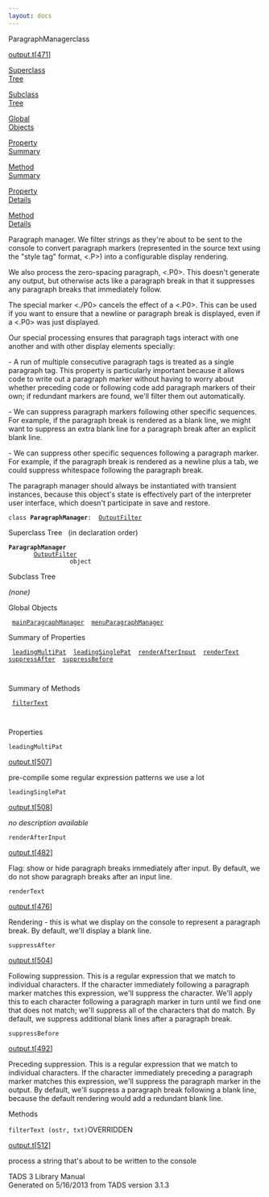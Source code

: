 ```yaml
---
layout: docs
---
```

<span class="title">ParagraphManager</span><span class="type">class</span>

[output.t](../file/output.t.html)\[[471](../source/output.t.html#471)\]

[Superclass  
Tree](#_SuperClassTree_)

[Subclass  
Tree](#_SubClassTree_)

[Global  
Objects](#_ObjectSummary_)

[Property  
Summary](#_PropSummary_)

[Method  
Summary](#_MethodSummary_)

[Property  
Details](#_Properties_)

[Method  
Details](#_Methods_)

<div class="fdesc">

Paragraph manager. We filter strings as they're about to be sent to the
console to convert paragraph markers (represented in the source text
using the "style tag" format, \<.P\>) into a configurable display
rendering.

We also process the zero-spacing paragraph, \<.P0\>. This doesn't
generate any output, but otherwise acts like a paragraph break in that
it suppresses any paragraph breaks that immediately follow.

The special marker \<./P0\> cancels the effect of a \<.P0\>. This can be
used if you want to ensure that a newline or paragraph break is
displayed, even if a \<.P0\> was just displayed.

Our special processing ensures that paragraph tags interact with one
another and with other display elements specially:

\- A run of multiple consecutive paragraph tags is treated as a single
paragraph tag. This property is particularly important because it allows
code to write out a paragraph marker without having to worry about
whether preceding code or following code add paragraph markers of their
own; if redundant markers are found, we'll filter them out
automatically.

\- We can suppress paragraph markers following other specific sequences.
For example, if the paragraph break is rendered as a blank line, we
might want to suppress an extra blank line for a paragraph break after
an explicit blank line.

\- We can suppress other specific sequences following a paragraph
marker. For example, if the paragraph break is rendered as a newline
plus a tab, we could suppress whitespace following the paragraph break.

The paragraph manager should always be instantiated with transient
instances, because this object's state is effectively part of the
interpreter user interface, which doesn't participate in save and
restore.

`class `**`ParagraphManager`**` :   `[`OutputFilter`](../object/OutputFilter.html)

</div>

<span id="_SuperClassTree_"></span>

<div class="mjhd">

<span class="hdln">Superclass Tree</span>   (in declaration order)

</div>

**`ParagraphManager`**  
`         `[`OutputFilter`](../object/OutputFilter.html)  
`                 object`  
<span id="_SubClassTree_"></span>

<div class="mjhd">

<span class="hdln">Subclass Tree</span>  

</div>

*(none)* <span id="_ObjectSummary_"></span>

<div class="mjhd">

<span class="hdln">Global Objects</span>  

</div>

` `[`mainParagraphManager`](../object/mainParagraphManager.html)`  `[`menuParagraphManager`](../object/menuParagraphManager.html)`  `
<span id="_PropSummary_"></span>

<div class="mjhd">

<span class="hdln">Summary of Properties</span>  

</div>

` `[`leadingMultiPat`](#leadingMultiPat)`  `[`leadingSinglePat`](#leadingSinglePat)`  `[`renderAfterInput`](#renderAfterInput)`  `[`renderText`](#renderText)`  `[`suppressAfter`](#suppressAfter)`  `[`suppressBefore`](#suppressBefore)`  `

` `

<span id="_MethodSummary_"></span>

<div class="mjhd">

<span class="hdln">Summary of Methods</span>  

</div>

` `[`filterText`](#filterText)`  `

` `

<span id="_Properties_"></span>

<div class="mjhd">

<span class="hdln">Properties</span>  

</div>

<span id="leadingMultiPat"></span>

`leadingMultiPat`

[output.t](../file/output.t.html)\[[507](../source/output.t.html#507)\]

<div class="desc">

pre-compile some regular expression patterns we use a lot

</div>

<span id="leadingSinglePat"></span>

`leadingSinglePat`

[output.t](../file/output.t.html)\[[508](../source/output.t.html#508)\]

<div class="desc">

*no description available*

</div>

<span id="renderAfterInput"></span>

`renderAfterInput`

[output.t](../file/output.t.html)\[[482](../source/output.t.html#482)\]

<div class="desc">

Flag: show or hide paragraph breaks immediately after input. By default,
we do not show paragraph breaks after an input line.

</div>

<span id="renderText"></span>

`renderText`

[output.t](../file/output.t.html)\[[476](../source/output.t.html#476)\]

<div class="desc">

Rendering - this is what we display on the console to represent a
paragraph break. By default, we'll display a blank line.

</div>

<span id="suppressAfter"></span>

`suppressAfter`

[output.t](../file/output.t.html)\[[504](../source/output.t.html#504)\]

<div class="desc">

Following suppression. This is a regular expression that we match to
individual characters. If the character immediately following a
paragraph marker matches this expression, we'll suppress the character.
We'll apply this to each character following a paragraph marker in turn
until we find one that does not match; we'll suppress all of the
characters that do match. By default, we suppress additional blank lines
after a paragraph break.

</div>

<span id="suppressBefore"></span>

`suppressBefore`

[output.t](../file/output.t.html)\[[492](../source/output.t.html#492)\]

<div class="desc">

Preceding suppression. This is a regular expression that we match to
individual characters. If the character immediately preceding a
paragraph marker matches this expression, we'll suppress the paragraph
marker in the output. By default, we'll suppress a paragraph break
following a blank line, because the default rendering would add a
redundant blank line.

</div>

<span id="_Methods_"></span>

<div class="mjhd">

<span class="hdln">Methods</span>  

</div>

<span id="filterText"></span>

`filterText (ostr, txt)`<span class="rem">OVERRIDDEN</span>

[output.t](../file/output.t.html)\[[512](../source/output.t.html#512)\]

<div class="desc">

process a string that's about to be written to the console

</div>

<div class="ftr">

TADS 3 Library Manual  
Generated on 5/16/2013 from TADS version 3.1.3

</div>
